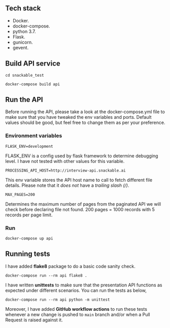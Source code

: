 ## Tech stack

- Docker.
- docker-compose.
- python 3.7.
- Flask.
- gunicorn.
- gevent.

## Build API service

```
cd snackable_test

docker-compose build api
```

## Run the API

Before running the API, please take a look at the docker-compose.yml file to make sure that you have tweaked the env variables and ports. Default values should be good, but feel free to change them as per your preference.

### Environment variables

```
FLASK_ENV=development
```
FLASK_ENV is a config used by flask framework to determine debugging level. I have not tested with other values for this variable.

```
PROCESSING_API_HOST=http://interview-api.snackable.ai
```
This env variable stores the API host name to call to fetch different file details. Please note that it *does not* have a *trailing slash (/)*.

```
MAX_PAGES=200
```
Determines the maximum number of pages from the paginated API we will check before declaring file not found. 200 pages = 1000 records with 5 records per page limit.

### Run

```
docker-compose up api
```

## Running tests

I have added **flake8** package to do a basic code sanity check.

```
docker-compose run --rm api flake8 .
```

I have written **unittests** to make sure that the presentation API functions as expected under different scenarios. You can run the tests as below,

```
docker-compose run --rm api python -m unittest
```

Moreover, I have added **GitHub workflow actions** to run these tests whenever a new change is pushed to `main` branch and/or when a Pull Request is raised against it.